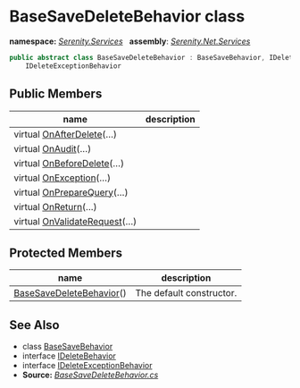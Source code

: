 # BaseSaveDeleteBehavior class
**namespace:** *[Serenity.Services](../README.md#serenity.services-namespace)*   **assembly**: *[Serenity.Net.Services](../README.md)*

```csharp
public abstract class BaseSaveDeleteBehavior : BaseSaveBehavior, IDeleteBehavior, 
    IDeleteExceptionBehavior
```

## Public Members

| name | description |
| --- | --- |
| virtual [OnAfterDelete](BaseSaveDeleteBehavior/OnAfterDelete.md)(…) |  |
| virtual [OnAudit](BaseSaveDeleteBehavior/OnAudit.md)(…) |  |
| virtual [OnBeforeDelete](BaseSaveDeleteBehavior/OnBeforeDelete.md)(…) |  |
| virtual [OnException](BaseSaveDeleteBehavior/OnException.md)(…) |  |
| virtual [OnPrepareQuery](BaseSaveDeleteBehavior/OnPrepareQuery.md)(…) |  |
| virtual [OnReturn](BaseSaveDeleteBehavior/OnReturn.md)(…) |  |
| virtual [OnValidateRequest](BaseSaveDeleteBehavior/OnValidateRequest.md)(…) |  |

## Protected Members

| name | description |
| --- | --- |
| [BaseSaveDeleteBehavior](BaseSaveDeleteBehavior/BaseSaveDeleteBehavior.md)() | The default constructor. |

## See Also

* class [BaseSaveBehavior](BaseSaveBehavior.md)
* interface [IDeleteBehavior](IDeleteBehavior.md)
* interface [IDeleteExceptionBehavior](IDeleteExceptionBehavior.md)
* **Source:** *[BaseSaveDeleteBehavior.cs](https://github.com/serenity-is/Serenity/blob/master/src/Serenity.Net.Services/RequestHandlers/Save/BaseSaveDeleteBehavior.cs)*